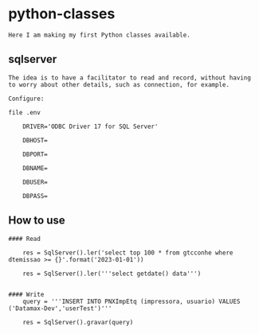 # python-classes
    Here I am making my first Python classes available.

sqlserver
---------
    The idea is to have a facilitator to read and record, without having to worry about other details, such as connection, for example.

    Configure:
    
    file .env
    
        DRIVER='ODBC Driver 17 for SQL Server'
        
        DBHOST=
        
        DBPORT=
        
        DBNAME=
        
        DBUSER=
        
        DBPASS=

 

How to use
----------

    #### Read

        res = SqlServer().ler('select top 100 * from gtcconhe where dtemissao >= {}'.format('2023-01-01'))
        
        res = SqlServer().ler('''select getdate() data''')
    
    
    #### Write
        query = '''INSERT INTO PNXImpEtq (impressora, usuario) VALUES ('Datamax-Dev','userTest')'''
        
        res = SqlServer().gravar(query)
